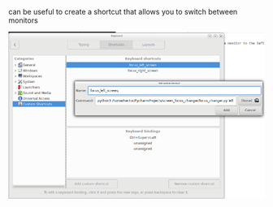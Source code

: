 can be useful to create a shortcut that allows you to switch between monitors


![Image](doc/shortcut.png)
